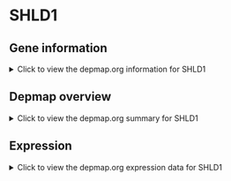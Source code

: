<h1>SHLD1</h1>

<h2>Gene information</h2>
<details>
  <summary>Click to view the depmap.org information for SHLD1</summary>
  <p><a href="https://depmap.org/portal/gene/SHLD1?tab=about" target="_BLANK">Open page in a new tab...</a></p>
  <iframe src="https://depmap.org/portal/gene/SHLD1?tab=about" style="border:none;width:100%;height:800px"></iframe>
</details>

<h2>Depmap overview</h2>
<details>
  <summary>Click to view the depmap.org summary for SHLD1</summary>
  <p><a href="https://depmap.org/portal/gene/SHLD1?tab=overview" target="_BLANK">Open page in a new tab...</a></p>
  <iframe src="https://depmap.org/portal/gene/SHLD1?tab=overview" style="border:none;width:100%;height:800px"></iframe>
</details>

<h2>Expression</h2>
<details>
  <summary>Click to view the depmap.org expression data for SHLD1</summary>
  <p><a href="https://depmap.org/portal/gene/SHLD1?tab=characterization" target="_BLANK">Open page in a new tab...</a></p>
  <iframe src="https://depmap.org/portal/gene/SHLD1?tab=characterization" style="border:none;width:100%;height:800px"></iframe>
</details>


<!--
<h2>Reactome Pathway diagram</h2>
<details>
  <summary>Click to view the Reactome pathway for SHLD1</summary>
  <p><a href="PURL" target="_BLANK">Open page in a new tab...</a></p>
  PNAME
</details>
-->


